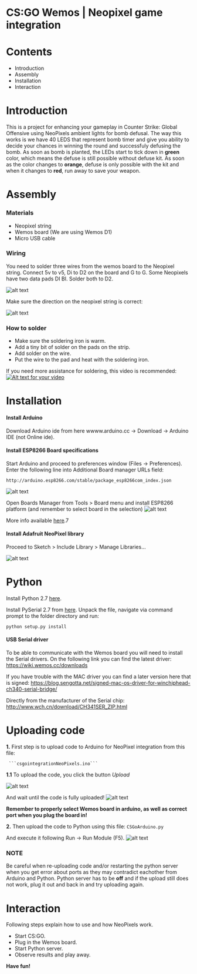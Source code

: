 # CS:GO  Wemos | Neopixel game integration

Contents
========
* Introduction
* Assembly
* Installation
* Interaction

Introduction
========
This is a project for enhancing your gameplay in Counter Strike: Global Offensive using NeoPixels ambient lights for bomb defusal. The way this works is we have 40 LEDS that represent bomb timer and give you ability to decide your chances in winning the round and successfuly defusing the bomb. As soon as bomb is planted, the LEDs start to tick down in **green** color, which means the defuse is still possible without defuse kit. As soon as the color changes to **orange**, defuse is only possible with the kit and when it changes to **red**, run away to save your weapon.

Assembly
========
### Materials
* Neopixel string
* Wemos board (We are using Wemos D1)
* Micro USB cable

### Wiring
You need to solder three wires from the wemos board to the Neopixel string. Connect 5v to v5, Di to D2 on the board and G to G. Some Neopixels have two data pads DI BI. Solder both to D2.

![alt text](https://i.imgur.com/OKbxjBG.png)

Make sure the direction on the neopixel string is correct:

![alt text](https://i.imgur.com/vEGlM5i.png)

### How to solder
* Make sure the soldering iron is warm.
* Add a tiny bit of solder on the pads on the strip.
* Add solder on the wire.
* Put the wire to the pad and heat with the soldering iron.

If you need more assistance for soldering, this video is recommended:<br>
[![Alt text for your video](https://i.imgur.com/7l257sD.png)](https://www.youtube.com/watch?v=QzYb9gWQYtc)

Installation
========

#### Install Arduino
Download Arduino ide from here wwww.arduino.cc -> Download -> Arduino IDE (not Online ide).

#### Install ESP8266 Board specifications
Start Arduino and proceed to preferences window (Files -> Preferences).
Enter the following line into Additional Board manager URLs field:

    http://arduino.esp8266.com/stable/package_esp8266com_index.json

![alt text](https://i.imgur.com/fWHM0U0.png)

Open Boards Manager from Tools > Board menu and install ESP8266 platform (and remember to select board in the selection)
![alt text](https://i.imgur.com/U9YVay7.png)

More info available [here](https://github.com/esp8266/Arduino).7

#### Install Adafruit NeoPixel library
Proceed to Sketch > Include Library > Manage Libraries...

![alt text](https://i.imgur.com/6dNgG3J.png)

Python
========
Install Python 2.7 [here](https://www.python.org/download/releases/2.7/).

Install PySerial 2.7 from [here](https://sourceforge.net/projects/pyserial/files/pyserial/2.7/). Unpack the file, navigate via command prompt to the folder directory and run:

    python setup.py install

#### USB Serial driver
To be able to communicate with the Wemos board you will need to install the Serial drivers. On the following link you can find the latest driver:
https://wiki.wemos.cc/downloads

If you have trouble with the MAC driver you can find a later version here that is signed:
https://blog.sengotta.net/signed-mac-os-driver-for-winchiphead-ch340-serial-bridge/

Directly from the manufacturer of the Serial chip:
http://www.wch.cn/download/CH341SER_ZIP.html

Uploading code
========

**1.** First step is to upload code to Arduino for NeoPixel integration from this file:
   
     ```csgointegrationNeoPixels.ino```
     
**1.1** To upload the code, you click the button *Upload*

![alt text](https://i.imgur.com/a9tAW2L.png)

And wait until the code is fully uploaded!
![alt text](https://i.imgur.com/9HPNpTV.png)
   
**Remember to properly select Wemos board in arduino, as well as correct port when you plug the board in!**

**2.** Then upload the code to Python using this file:
    ```CSGoArduino.py```
    
And execute it following Run -> Run Module (F5).
![alt text](https://i.imgur.com/PjPA6nV.png)

### NOTE
Be careful when re-uploading code and/or restarting the python server when you get error about ports as they may contradict eachother from Arduino and Python. Python server has to be **off** and if the upload still does not work, plug it out and back in and try uploading again.

Interaction
========
Following steps explain how to use and how NeoPixels work.

* Start CS:GO.
* Plug in the Wemos board.
* Start Python server.
* Observe results and play away.


**Have fun!**
